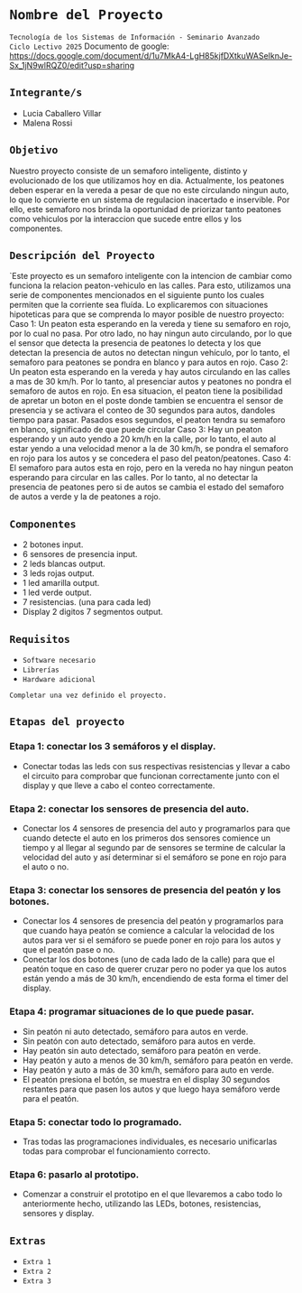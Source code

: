 # **`Nombre del Proyecto`**

`Tecnología de los Sistemas de Información - Seminario Avanzado`  
`Ciclo Lectivo 2025`
Documento de google: https://docs.google.com/document/d/1u7MkA4-LgH85kjfDXtkuWASeIknJe-Sx_1jN9wlRQZ0/edit?usp=sharing
## **`Integrante/s`**

- Lucia Caballero Villar 
- Malena Rossi

## **`Objetivo`**

Nuestro proyecto consiste de un semaforo inteligente, distinto y evolucionado de los que utilizamos hoy en dia. Actualmente, los peatones deben esperar en la vereda a pesar de que no este circulando ningun auto, lo que lo convierte en un sistema de regulacion inacertado e inservible. Por ello, este semaforo nos brinda la oportunidad de priorizar tanto peatones como vehiculos por la interaccion que sucede entre ellos y los componentes.

## **`Descripción del Proyecto`**

`Este proyecto es un semaforo inteligente con la intencion de cambiar como funciona la relacion peaton-vehiculo en las calles. Para esto, utilizamos una serie de componentes mencionados en el siguiente punto los cuales permiten que la corriente sea fluída. Lo explicaremos con situaciones hipoteticas para que se comprenda lo mayor posible de nuestro proyecto:
    Caso 1: Un peaton esta esperando en la vereda y tiene su semaforo en rojo, por lo cual no pasa. Por otro lado, no hay ningun auto circulando, por lo que el sensor que detecta la presencia de peatones lo detecta y los que detectan la presencia de autos no detectan ningun vehículo, por lo tanto, el semaforo para peatones se pondra en blanco y para autos en rojo.
    Caso 2: Un peaton esta esperando en la vereda y hay autos circulando en las calles a mas de 30 km/h. Por lo tanto, al presenciar autos y peatones no pondra el semaforo de autos en rojo. En esa situacion, el peaton tiene la posibilidad de apretar un boton en el poste donde tambien se encuentra el sensor de presencia y se activara el conteo de 30 segundos para autos, dandoles tiempo para pasar. Pasados esos segundos, el peaton tendra su semaforo en blanco, significado de que puede circular
    Caso 3: Hay un peaton esperando y un auto yendo a 20 km/h en la calle, por lo tanto, el auto al estar yendo a una velocidad menor a la de 30 km/h, se pondra el semaforo en rojo para los autos y se concedera el paso del peaton/peatones.
    Caso 4: El semaforo para autos esta en rojo, pero en la vereda no hay ningun peaton esperando para circular en las calles. Por lo tanto, al no detectar la presencia de peatones pero si de autos se cambia el estado del semaforo de autos a verde y la de peatones a rojo.

## **`Componentes`**

- 2 botones input.
- 6 sensores de presencia input.
- 2 leds blancas output.
- 3 leds rojas output.
- 1 led amarilla output.
- 1 led verde output.
- 7 resistencias. (una para cada led)
- Display 2 digitos 7 segmentos output.



## **`Requisitos`**

- `Software necesario`  
- `Librerías`  
- `Hardware adicional`

`Completar una vez definido el proyecto.`

## **`Etapas del proyecto`**
### Etapa 1: conectar los 3 semáforos y el display.
- Conectar todas las leds con sus respectivas resistencias y llevar a cabo el circuito para comprobar que funcionan correctamente junto con el display y que lleve a cabo el conteo correctamente.

### Etapa 2: conectar los sensores de presencia del auto.
- Conectar los 4 sensores de presencia del auto y programarlos para que cuando detecte el auto en los primeros dos sensores comience un tiempo y al llegar al segundo par de sensores se termine de calcular la velocidad del auto y así determinar si el semáforo se pone en rojo para el auto o no.

### Etapa 3: conectar los sensores de presencia del peatón y los botones.
- Conectar los 4 sensores de presencia del peatón y programarlos para que cuando haya peatón se comience a calcular la velocidad de los autos para ver si el semáforo se puede poner en rojo para los autos y que el peatón pase o no. 
- Conectar los dos botones (uno de cada lado de la calle) para que el peatón toque en caso de querer cruzar pero no poder ya que los autos están yendo a más de 30 km/h, encendiendo de esta forma el timer del display.

### Etapa 4: programar situaciones de lo que puede pasar.
- Sin peatón ni auto detectado, semáforo para autos en verde.
- Sin peatón con auto detectado, semáforo para autos en verde.
- Hay peatón sin auto detectado, semáforo para peatón en verde.
- Hay peatón y auto a menos de 30 km/h, semáforo para peatón en verde.
- Hay peatón y auto a más de 30 km/h, semáforo para auto en verde.
- El peatón presiona el botón, se muestra en el display 30 segundos restantes para que pasen los autos y que luego haya semáforo verde para el peatón.

### Etapa 5: conectar todo lo programado.
- Tras todas las programaciones individuales, es necesario unificarlas todas para comprobar el funcionamiento correcto.

### Etapa 6: pasarlo al prototipo.
- Comenzar a construir el prototipo en el que llevaremos a cabo todo lo anteriormente hecho, utilizando las LEDs, botones, resistencias, sensores y display. 

## **`Extras`**

- `Extra 1`  
- `Extra 2`  
- `Extra 3`
